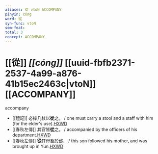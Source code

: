 ```yaml
---
aliases: 從 vtoN ACCOMPANY
pinyin: cóng
word: 從
syn-func: vtoN
sem-feat: 
total: 3
concept: ACCOMPANY 
---
```

# [[從]] *[[cóng]]*  [[uuid-fbfb2371-2537-4a99-a876-41b15ec2463c|vtoN]] [[ACCOMPANY]]
accompany
 - [[禮記]] 必操几杖以**從**之。 / one must carry a stool and a staff with him (for the elder's use).[HXWD](https://hxwd.org/textview.html?location=KR1d0052_tls_001-9a.3)
 - [[春秋左傳]] 其官皆**從**之。 / accompanied by the officers of his department.[HXWD](https://hxwd.org/textview.html?location=KR1e0001_tls_006-311a.4)
 - [[春秋左傳]] **從**其母畜於䢵， / this son followed his mother, and was brought up in Yun.[HXWD](https://hxwd.org/textview.html?location=KR1e0001_tls_007-83a.6)